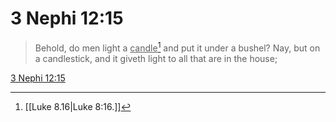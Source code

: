 # 3 Nephi 12:15

> Behold, do men light a <u>candle</u>[^a] and put it under a bushel? Nay, but on a candlestick, and it giveth light to all that are in the house;

[3 Nephi 12:15](https://www.churchofjesuschrist.org/study/scriptures/bofm/3-ne/12?lang=eng&id=p15#p15)


[^a]: [[Luke 8.16|Luke 8:16.]]
